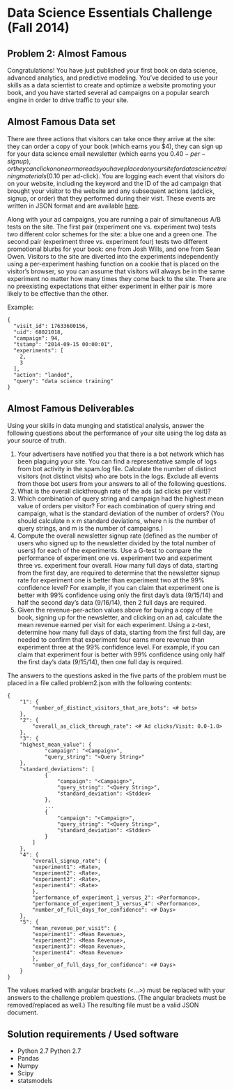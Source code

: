 ﻿Data Science Essentials Challenge (Fall 2014)
=============================================

Problem 2: Almost Famous
-------
Congratulations! You have just published your first book on data science, advanced analytics, and predictive modeling. You’ve decided to use your skills as a data scientist to create and optimize a website promoting your book, and you have started several ad campaigns on a popular search engine in order to drive traffic to your site.

Almost Famous Data set
-------
There are three actions that visitors can take once they arrive at the site: they can order a copy of your book (which earns you $4), they can sign up for your data science email newsletter (which earns you $0.40-per-signup), or they can click on one or more ads you have placed on your site for data science training materials ($0.10 per ad-click). You are logging each event that visitors do on your website, including the keyword and the ID of the ad campaign that brought your visitor to the website and any subsequent actions (adclick, signup, or order) that they performed during their visit. These events are written in JSON format and are available [here](data/).

Along with your ad campaigns, you are running a pair of simultaneous A/B tests on the site. The first pair (experiment one vs. experiment two) tests two different color schemes for the site: a blue one and a green one. The second pair (experiment three vs. experiment four) tests two different promotional blurbs for your book: one from Josh Wills, and one from Sean Owen. Visitors to the site are diverted into the experiments independently using a per-experiment hashing function on a cookie that is placed on the visitor’s browser, so you can assume that visitors will always be in the same experiment no matter how many times they come back to the site. There are no preexisting expectations that either experiment in either pair is more likely to be effective than the other.

Example:

	{
      "visit_id": 17633600156,
      "uid": 68021018,
      "campaign": 94,
      "tstamp": "2014-09-15 00:00:01",
      "experiments": [
        2,
        3
      ],
      "action": "landed",
      "query": "data science training"
    }

Almost Famous Deliverables
-------
Using your skills in data munging and statistical analysis, answer the following questions about the performance of your site using the log data as your source of truth.

1. Your advertisers have notified you that there is a bot network which has been plaguing your site. You can find a representative sample of logs from bot activity in the spam.log file. Calculate the number of distinct visitors (not distinct visits) who are bots in the logs. Exclude all events from those bot users from your answers to all of the following questions.
1. What is the overall clickthrough rate of the ads (ad clicks per visit)?
1. Which combination of query string and campaign had the highest mean value of orders per visitor? 
For each combination of query string and campaign, what is the standard deviation of the number of orders? (You should calculate n x m standard deviations, where n is the number of query strings, and m is the number of campaigns.)
1. Compute the overall newsletter signup rate (defined as the number of users who signed up to the newsletter divided by the total number of users) for each of the experiments. 
Use a G-test to compare the performance of experiment one vs. experiment two and experiment three vs. experiment four overall.
How many full days of data, starting from the first day, are required to determine that the newsletter signup rate for experiment one is better than experiment two at the 99% confidence level? For example, if you can claim that experiment one is better with 99% confidence using only the first day’s data (9/15/14) and half the second day’s data (9/16/14), then 2 full days are required.
1. Given the revenue-per-action values above for buying a copy of the book, signing up for the newsletter, and clicking on an ad, calculate the mean revenue earned per visit for each experiment.
Using a z-test, determine how many full days of data, starting from the first full day, are needed to confirm that experiment four earns more revenue than experiment three at the 99% confidence level. For example, if you can claim that experiment four is better with 99% confidence using only half the first day’s data (9/15/14), then one full day is required.

The answers to the questions asked in the five parts of the problem must be placed in a file called problem2.json with the following contents:

	{
	    "1": {
	        "number_of_distinct_visitors_that_are_bots": <# bots>
	    },
	    "2": {
	        "overall_as_click_through_rate": <# Ad clicks/Visit: 0.0-1.0>
	    },
	    "3": {
		"highest_mean_value": {
	            "campaign": "<Campaign>",
	            "query_string": "<Query String>"
		},
		"standard_deviations": [
	            {
	                "campaign": "<Campaign>",
	                "query_string": "<Query String>",
	                "standard_deviation": <Stddev>
	            },
	            ...
	            {
	                "campaign": "<Campaign>",
	                "query_string": "<Query String>",
	                "standard_deviation": <Stddev>
	            }
	        ]
	    },
	    "4": {
	        "overall_signup_rate": {
			"experiment1": <Rate>,
			"experiment2": <Rate>,
			"experiment3": <Rate>,
			"experiment4": <Rate>
	        },
	        "performance_of_experiment_1_versus_2": <Performance>,
	        "performance_of_experiment_3_versus_4": <Performance>,
	        "number_of_full_days_for_confidence": <# Days>
	    },
	    "5": {
	        "mean_revenue_per_visit": {
			"experiment1": <Mean Revenue>,
			"experiment2": <Mean Revenue>,
			"experiment3": <Mean Revenue>,
			"experiment4": <Mean Revenue>
	        },
	        "number_of_full_days_for_confidence": <# Days>
	    }
	}

The values marked with angular brackets (<...>) must be replaced with your answers to the challenge problem questions. (The angular brackets must be removed/replaced as well.) The resulting file must be a valid JSON document.


Solution requirements / Used software
-------

* Python 2.7 Python 2.7
* Pandas
* Numpy
* Scipy
* statsmodels
